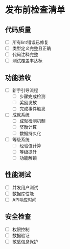 # 发布前检查清单

## 代码质量
- [ ] 所有lint错误已修复
- [ ] 类型定义完整且正确
- [ ] 代码注释完整
- [ ] 测试覆盖率达标

## 功能验收
- [ ] 新手引导流程
  - [ ] 步骤完成检测
  - [ ] 奖励发放
  - [ ] 完成事件触发
  
- [ ] 成就系统
  - [ ] 成就检测机制
  - [ ] 奖励计算
  - [ ] 数据持久化
  
- [ ] 等级系统
  - [ ] 经验值计算
  - [ ] 等级提升
  - [ ] 功能解锁

## 性能测试
- [ ] 并发用户测试
- [ ] 数据库性能
- [ ] API响应时间

## 安全检查
- [ ] 权限控制
- [ ] 数据验证
- [ ] 敏感信息保护 